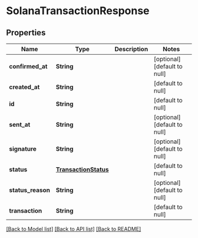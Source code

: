 # SolanaTransactionResponse

## Properties

| Name              | Type                                          | Description | Notes                        |
| ----------------- | --------------------------------------------- | ----------- | ---------------------------- |
| **confirmed_at**  | **String**                                    |             | [optional] [default to null] |
| **created_at**    | **String**                                    |             | [default to null]            |
| **id**            | **String**                                    |             | [default to null]            |
| **sent_at**       | **String**                                    |             | [optional] [default to null] |
| **signature**     | **String**                                    |             | [optional] [default to null] |
| **status**        | [**TransactionStatus**](TransactionStatus.md) |             | [default to null]            |
| **status_reason** | **String**                                    |             | [optional] [default to null] |
| **transaction**   | **String**                                    |             | [default to null]            |

[[Back to Model list]](../README.md#documentation-for-models) [[Back to API list]](../README.md#documentation-for-api-endpoints) [[Back to README]](../README.md)
